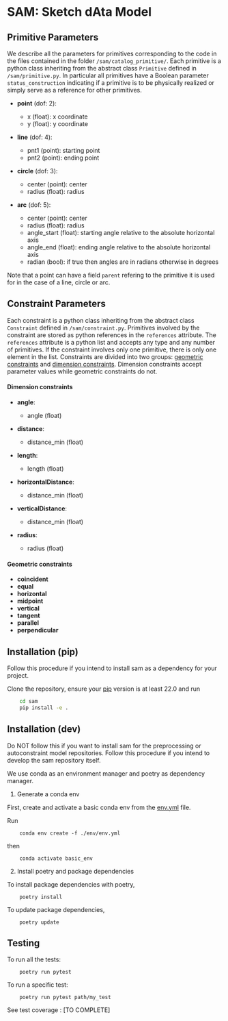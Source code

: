 # SAM: Sketch dAta Model

## Primitive Parameters

We describe all the parameters for primitives corresponding to the code in the files contained in the folder `/sam/catalog_primitive/`. Each primitive is a python class inheriting from the abstract class `Primitive` defined in `/sam/primitive.py`. In particular all primitives have a Boolean parameter `status_construction` indicating if a primitive is to be physically realized or simply serve as a reference for other primitives.

- **point** (dof: 2):
    - x (float): x coordinate
    - y (float): y coordinate

- **line**  (dof: 4):
    - pnt1 (point): starting point
    - pnt2 (point): ending point

- **circle** (dof: 3):
    - center (point): center
    - radius (float): radius

- **arc** (dof: 5):
    - center (point): center
    - radius (float): radius
    - angle_start (float): starting angle relative to the absolute horizontal axis
    - angle_end (float): ending angle relative to the absolute horizontal axis
    - radian (bool): if true then angles are in radians otherwise in degrees

Note that a point can have a field `parent` refering to the primitive it is used for in the case of a line, circle or arc.

## Constraint Parameters

Each constraint is a python class inheriting from the abstract class `Constraint` defined in `/sam/constraint.py`. Primitives involved by the constraint are stored as python references in the `references` attribute. The `references` attribute is a python list and accepts any type and any number of primitives. If the constraint involves only one primitive, there is only one element in the list. Constraints are divided into two groups: [geometric constraints](sam/catalog_constraint/geometric_constraint.py) and [dimension constraints](sam/catalog_constraint/dimension_constraint.py). Dimension constraints accept parameter values while geometric constraints do not.

#### Dimension constraints

- **angle**:
    - angle (float)

- **distance**:
    - distance_min (float)

- **length**:
    - length (float)

- **horizontalDistance**:
    - distance_min (float)

- **verticalDistance**:
    - distance_min (float)

- **radius**:
    - radius (float)

#### Geometric constraints

- **coincident**
- **equal**
- **horizontal**
- **midpoint**
- **vertical**
- **tangent**
- **parallel**
- **perpendicular**

## Installation (pip)

Follow this procedure if you intend to install sam as a dependency for your project.

Clone the repository, ensure your [pip](https://pip.pypa.io/en/stable/getting-started/) version is at least 22.0 and run

```sh
    cd sam
    pip install -e .
```

## Installation (dev)

Do NOT follow this if you want to install sam for the preprocessing or autoconstraint model repositories.
Follow this procedure if you intend to develop the sam repository itself. 

We use conda as an environment manager and poetry as dependency manager.

1. Generate a conda env 

First, create and activate a basic conda env from the [env.yml](./env/env.yml) file. 

Run 
```
    conda env create -f ./env/env.yml
```

then 

```
    conda activate basic_env
```



2. Install poetry and package dependencies

To install package dependencies with poetry, 

```
    poetry install
```

To update package dependencies, 
```
    poetry update
```


## Testing 

To run all the tests:

```
    poetry run pytest 
```

To run a specific test: 
```
    poetry run pytest path/my_test
```


See test coverage : [TO COMPLETE]
